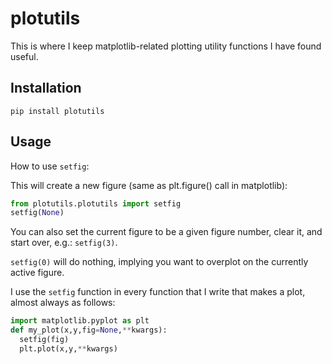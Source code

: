 plotutils
=========

This is where I keep matplotlib-related plotting utility functions I have found useful.

Installation
------------
```
pip install plotutils
```

Usage
------

How to use `setfig`:

This will create a new figure (same as plt.figure() call in matplotlib):
```python
from plotutils.plotutils import setfig
setfig(None)
```
You can also set the current figure to be a given figure number, clear it, and start over, e.g.: `setfig(3)`.

`setfig(0)` will do nothing, implying you want to overplot on the currently active figure.

I use the `setfig` function in every function that I write that makes a plot, almost always as follows:

```python
import matplotlib.pyplot as plt
def my_plot(x,y,fig=None,**kwargs):
  setfig(fig)
  plt.plot(x,y,**kwargs)
```
